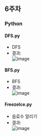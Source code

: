 ## 6주차
### Python

#### DFS.py
- DFS
- 결과:  
![image](https://user-images.githubusercontent.com/46733911/136750078-3520052a-8c6e-4988-877c-befb958a94ea.png)  


#### BFS.py

- BFS  
- 결과:  
![image](https://user-images.githubusercontent.com/46733911/136750039-dcf0bc56-00d5-4f44-b6c7-d8d4b6e0b550.png)
   



#### FreezeIce.py

- 음료수 얼리기   
- 결과:  
![image](https://user-images.githubusercontent.com/46733911/136750010-b4314d51-18bb-4fc5-9fcb-87f7f3201da8.png)
   
